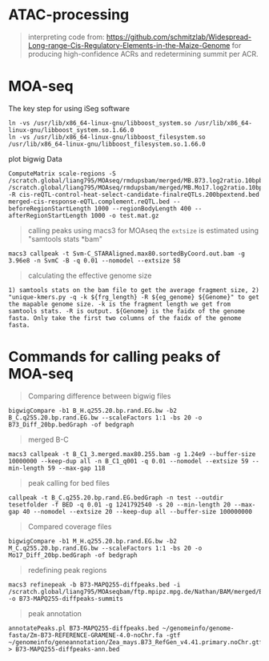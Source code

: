 # ATAC-processing
> interpreting code from: https://github.com/schmitzlab/Widespread-Long-range-Cis-Regulatory-Elements-in-the-Maize-Genome for producing high-confidence ACRs and redetermining summit per ACR.
# MOA-seq
The key step for using iSeg software
```
ln -vs /usr/lib/x86_64-linux-gnu/libboost_system.so /usr/lib/x86_64-linux-gnu/libboost_system.so.1.66.0
ln -vs /usr/lib/x86_64-linux-gnu/libboost_filesystem.so /usr/lib/x86_64-linux-gnu/libboost_filesystem.so.1.66.0
```
plot bigwig Data
```
ComputeMatrix scale-regions -S /scratch.global/liang795/MOAseq/rmdupsbam/merged/MB.B73.log2ratio.10bpbin.absolute.sorted.bigWig /scratch.global/liang795/MOAseq/rmdupsbam/merged/MB.Mo17.log2ratio.10bpbin.absolute.sorted.bigWig -R cis-reQTL-control-heat-select-candidate-finalreQTLs.200bpextend.bed merged-cis-response-eQTL.complement.reQTL.bed --beforeRegionStartLength 1000 --regionBodyLength 400 --afterRegionStartLength 1000 -o test.mat.gz
```
> calling peaks using macs3 for MOAseq
the ```extsize``` is estimated using "samtools stats *bam"
```
macs3 callpeak -t Svm-C_STARAligned.max80.sortedByCoord.out.bam -g 3.96e8 -n SvmC -B -q 0.01 --nomodel --extsize 58
```
> calculating the effective genome size
```
1) samtools stats on the bam file to get the average fragment size, 2) "unique-kmers.py -q -k ${frg_length} -R ${eg_genome} ${Genome}" to get the mapable genome size. -k is the fragment length we get from samtools stats. -R is output. ${Genome} is the faidx of the genome fasta. Only take the first two columns of the faidx of the genome fasta.
```
# Commands for calling peaks of MOA-seq

> Comparing difference between bigwig files
```
bigwigCompare -b1 B_H.q255.20.bp.rand.EG.bw -b2 B_C.q255.20.bp.rand.EG.bw --scaleFactors 1:1 -bs 20 -o B73_Diff_20bp.bedGraph -of bedgraph
```
> merged B-C
```
macs3 callpeak -t B_C1_3.merged.max80.255.bam -g 1.24e9 --buffer-size 10000000 --keep-dup all -n B_C1_q001 -q 0.01 --nomodel --extsize 59 --min-length 59 --max-gap 118
```
> peak calling for bed files
```
callpeak -t B_C.q255.20.bp.rand.EG.bedGraph -n test --outdir tesetfolder -f BED -q 0.01 -g 1241792540 -s 20 --min-length 20 --max-gap 40 --nomodel --extsize 20 --keep-dup all --buffer-size 100000000
```
> Compared coverage files
```
bigwigCompare -b1 M_H.q255.20.bp.rand.EG.bw -b2 M_C.q255.20.bp.rand.EG.bw --scaleFactors 1:1 -bs 20 -o Mo17_Diff_20bp.bedGraph -of bedgraph
```
> redefining peak regions
```
macs3 refinepeak -b B73-MAPQ255-diffpeaks.bed -i /scratch.global/liang795/MOAseqbam/ftp.mpipz.mpg.de/Nathan/BAM/merged/B_H1_3.merged.max80.255.bam -o B73-MAPQ255-diffpeaks-summits
```
> peak annotation
```
annotatePeaks.pl B73-MAPQ255-diffpeaks.bed ~/genomeinfo/genome-fasta/Zm-B73-REFERENCE-GRAMENE-4.0-noChr.fa -gtf ~/genomeinfo/geneannotation/Zea_mays.B73_RefGen_v4.41.primary.noChr.gtf > B73-MAPQ255-diffpeaks-ann.bed
```
